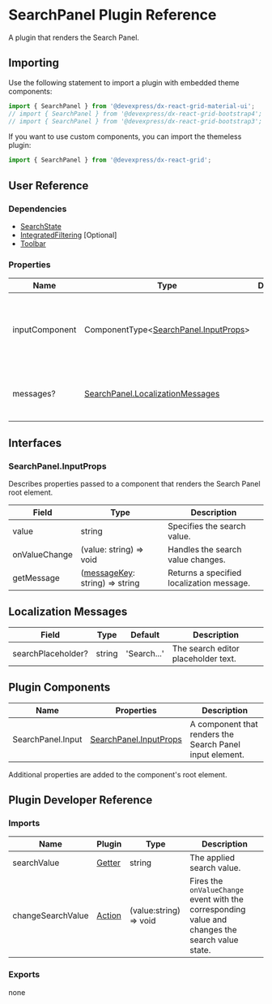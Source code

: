 # SearchPanel Plugin Reference

A plugin that renders the Search Panel.

## Importing

Use the following statement to import a plugin with embedded theme components:

```js
import { SearchPanel } from '@devexpress/dx-react-grid-material-ui';
// import { SearchPanel } from '@devexpress/dx-react-grid-bootstrap4';
// import { SearchPanel } from '@devexpress/dx-react-grid-bootstrap3';
```

If you want to use custom components, you can import the themeless plugin:

```js
import { SearchPanel } from '@devexpress/dx-react-grid';
```

## User Reference

### Dependencies

- [SearchState](search-state.md)
- [IntegratedFiltering](integrated-filtering.md) [Optional]
- [Toolbar](toolbar.md)

### Properties

Name | Type | Default | Description
-----|------|---------|------------
inputComponent | ComponentType&lt;[SearchPanel.InputProps](#searchpanelinputprops)&gt; | | A component that renders the Search Panel input element.
messages? | [SearchPanel.LocalizationMessages](#localization-messages) | | An object that specifies localization messages.

## Interfaces

### SearchPanel.InputProps

Describes properties passed to a component that renders the Search Panel root element.

Field | Type | Description
------|------|------------
value | string | Specifies the search value.
onValueChange | (value: string) => void | Handles the search value changes.
getMessage | ([messageKey](#localization-messages): string) => string | Returns a specified localization message.

## Localization Messages

Field | Type | Default | Description
------|------|---------|------------
searchPlaceholder? | string | 'Search...' | The search editor placeholder text.

## Plugin Components

Name | Properties | Description
-----|------------|------------
SearchPanel.Input | [SearchPanel.InputProps](#inputprops) | A component that renders the Search Panel input element.

Additional properties are added to the component's root element.

## Plugin Developer Reference

### Imports

Name | Plugin | Type | Description
-----|--------|------|------------
searchValue | [Getter](../../../dx-react-core/docs/reference/getter.md) | string | The applied search value.
changeSearchValue | [Action](../../../dx-react-core/docs/reference/action.md) | (value:string) => void | Fires the `onValueChange` event with the corresponding value and changes the search value state.

### Exports

none
